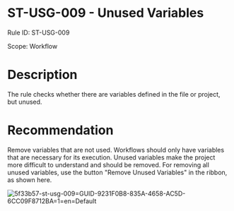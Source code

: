 ﻿# ST-USG-009 - Unused Variables

Rule ID: ST-USG-009

Scope: Workflow

# Description

The rule checks whether there are variables defined in the file or project, but unused.

# Recommendation

Remove variables that are not used. Workflows should only have variables that are necessary for its execution. Unused variables make the project more difficult to understand and should be removed. For removing all unused variables, use the button "Remove Unused Variables" in the ribbon, as shown here.

![5f33b57-st-usg-009=GUID-9231F0B8-835A-4658-AC5D-6CC09F8712BA=1=en=Default](/images/5f33b57-st-usg-009=GUID-9231F0B8-835A-4658-AC5D-6CC09F8712BA=1=en=Default.png)
